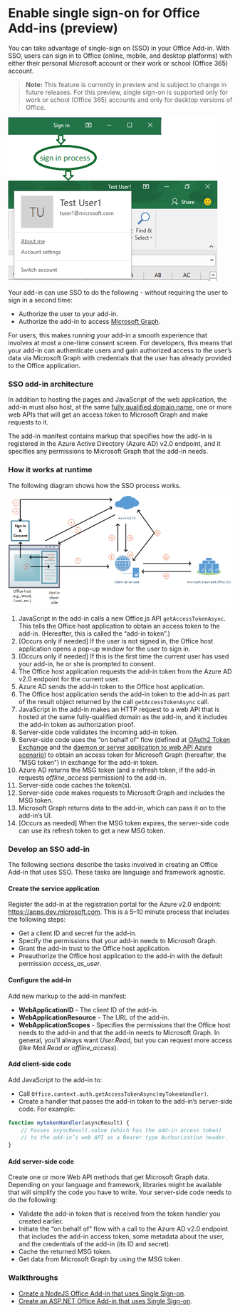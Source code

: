 # Enable single sign-on for Office Add-ins (preview)

You can take advantage of single-sign on (SSO) in your Office Add-in. With SSO, users can sign in to Office (online, mobile, and desktop platforms) with either their personal Microsoft account or their work or school (Office 365) account. 

<!-- Should we add a Preview notice as well, to be clear? 
-->

>**Note:** This feature is currently in preview and is subject to change in future releases. For this preview, single sign-on is supported only for work or school (Office 365) accounts and only for desktop versions of Office. 

![An image showing the sign-in process for an add-in](../../images/OfficeHostTitleBarLogin.png)

Your add-in can use SSO to do the following - without requiring the user to sign in a second time:

* Authorize the user to your add-in.
* Authorize the add-in to access [Microsoft Graph](https://developer.microsoft.com/graph/docs). 

For users, this makes running your add-in a smooth experience that involves at most a one-time consent screen. For developers, this means that your add-in can authenticate users and gain authorized access to the user’s data via Microsoft Graph with credentials that the user has already provided to the Office application.
 

### SSO add-in architecture

In addition to hosting the pages and JavaScript of the web application, the add-in must also host, at the same [fully qualified domain name](https://msdn.microsoft.com/en-us/library/windows/desktop/ms682135(v=vs.85).aspx#_dns_fully_qualified_domain_name_fqdn__gly), one or more web APIs that will get an access token to Microsoft Graph and make requests to it.

The add-in manifest contains markup that specifies how the add-in is registered in the Azure Active Directory (Azure AD) v2.0 endpoint, and it specifies any permissions to Microsoft Graph that the add-in needs.

### How it works at runtime

The following diagram shows how the SSO process works. 
<!-- Minor fixes to the text in the diagram - change V2 to v2.0, and change "(e.g. Word, Excel, etc.)" to "(for example, Word, Excel)". -->
![A diagram that shows the SSO process](../../images/SSOOverviewDiagram.png)

1. JavaScript in the add-in calls a new Office.js API `getAccessTokenAsync`. This tells the Office host application to obtain an access token to the add-in. (Hereafter, this is called the “add-in token”.)
1. [Occurs only if needed] If the user is not signed in, the Office host application opens a pop-up window for the user to sign in. 
1. [Occurs only if needed] If this is the first time the current user has used your add-in, he or she is prompted to consent. 
1. The Office host application requests the add-in token from the Azure AD v2.0 endpoint for the current user.
1. Azure AD sends the add-in token to the Office host application.
1. The Office host application sends the add-in token to the add-in as part of the result object returned by the call `getAccessTokenAsync` call.
1. JavaScript in the add-in makes an HTTP request to a web API that is hosted at the same fully-qualified domain as the add-in, and it includes the add-in token as authorization proof.  
1. Server-side code validates the incoming add-in token.
1. Server-side code uses the “on behalf of” flow (defined at [OAuth2 Token Exchange](https://tools.ietf.org/html/draft-ietf-oauth-token-exchange-02) and the [daemon or server application to web API Azure scenario](https://docs.microsoft.com/en-us/azure/active-directory/develop/active-directory-authentication-scenarios#daemon-or-server-application-to-web-api)) to obtain an access token for Microsoft Graph (hereafter, the "MSG token") in exchange for the add-in token. 
1. Azure AD returns the MSG token (and a refresh token, if the add-in requests *offline_access* permission) to the add-in.
1. Server-side code caches the token(s).
1. Server-side code makes requests to Microsoft Graph and includes the MSG token.
1. Microsoft Graph returns data to the add-in, which can pass it on to the add-in’s UI. 
1. [Occurs as needed] When the MSG token expires, the server-side code can use its refresh token to get a new MSG token.

### Develop an SSO add-in

The following sections describe the tasks involved in creating an Office Add-in that uses SSO. These tasks are language and framework agnostic. 

#### Create the service application

Register the add-in at the registration portal for the Azure v2.0 endpoint: https://apps.dev.microsoft.com. This is a 5–10 minute process that includes the following steps:

* Get a client ID and secret for the add-in.
* Specify the permissions that your add-in needs to Microsoft Graph.
* Grant the add-in trust to the Office host application.
* Preauthorize the Office host application to the add-in with the default permission *access_as_user*.

#### Configure the add-in

Add new markup to the add-in manifest:

* **WebApplicationID** - The client ID of the add-in.
* **WebApplicationResource** - The URL of the add-in.
* **WebApplicationScopes** - Specifies the permissions that the Office host needs to the add-in and that the add-in needs to Microsoft Graph. In general, you’ll always want *User.Read*, but you can request more access (like *Mail.Read* or *offline_access*).

#### Add client-side code

Add JavaScript to the add-in to:

* Call `Office.context.auth.getAccessTokenAsync(myTokenHandler)`.
* Create a handler that passes the add-in token to the add-in’s server-side code. For example:

```js
function mytokenHandler(asyncResult) {
    // Passes asyncResult.value (which has the add-in access token)
    // to the add-in’s web API as a Bearer type Authorization header.
}
```

#### Add server-side code

Create one or more Web API methods that get Microsoft Graph data. Depending on your language and framework, libraries might be available that will simplify the code you have to write. Your server-side code needs to do the following:

* Validate the add-in token that is received from the token handler you created earlier.
* Initiate the “on behalf of” flow with a call to the Azure AD v2.0 endpoint that includes the add-in access token, some metadata about the user, and the credentials of the add-in (its ID and secret). 
* Cache the returned MSG token.
* Get data from Microsoft Graph by using the MSG token.

### Walkthroughs

* [Create a NodeJS Office Add-in that uses Single Sign-on](../../docs/develop/create-sso-office-add-ins-nodejs.md).
* [Create an ASP.NET Office Add-in that uses Single Sign-on](../../docs/develop/create-sso-office-add-ins-aspnet.md).


